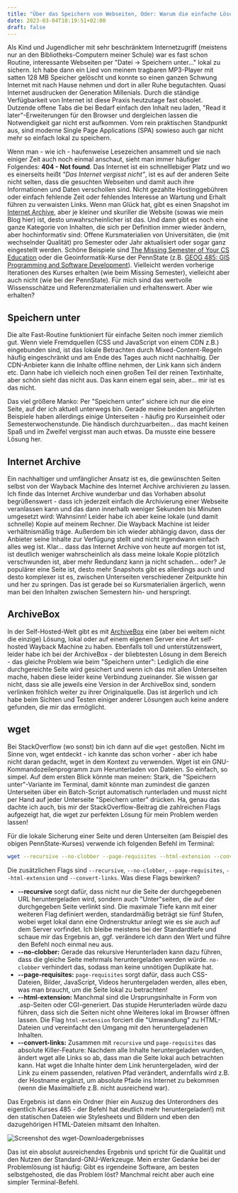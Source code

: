 ```yaml
---
title: "Über das Speichern von Webseiten, Oder: Warum die einfache Lösung manchmal die beste ist"
date: 2023-03-04T18:19:51+02:00
draft: false
---
```


Als Kind und Jugendlicher mit sehr beschränktem Internetzugriff (meistens nur an den Bibliotheks-Computern meiner Schule) war es fast schon Routine, interessante Webseiten per "Datei -> Speichern unter..." lokal zu sichern. Ich habe dann ein Lied von meinem tragbaren MP3-Player mit satten 128 MB Speicher gelöscht und konnte so einen ganzen Schwung Internet mit nach Hause nehmen und dort in aller Ruhe begutachten. Quasi Internet ausdrucken der Generation Millenials. Durch die ständige Verfügbarkeit von Internet ist diese Praxis heutzutage fast obsolet. Dutzende offene Tabs die bei Bedarf einfach den Inhalt neu laden, "Read it later"-Erweiterungen für den Browser und dergleichen lassen die Notwendigkeit gar nicht erst aufkommen. Vom rein praktischen Standpunkt aus, sind moderne Single Page Applications (SPA) sowieso auch gar nicht mehr so einfach lokal zu speichern.

Wenn man - wie ich - haufenweise Lesezeichen ansammelt und sie nach einiger Zeit auch noch einmal anschaut, sieht man immer häufiger Folgendes: **404 - Not found**. Das Internet ist ein schnelllebiger Platz und wo es einerseits heißt _"Das Internet vergisst nicht"_, ist es auf der anderen Seite nicht selten, dass die gesuchten Webseiten und damit auch ihre Informationen und Daten verschollen sind. Nicht gezahlte Hostinggebühren oder einfach fehlende Zeit oder fehlendes Interesse an Wartung und Erhalt führen zu verwaisten Links. Wenn man Glück hat, gibt es einen Snapshot im [Internet Archive](https://archive.org/), aber je kleiner und skuriller die Website (sowas wie mein Blog hier) ist, desto unwahrscheinlicher ist das. Und dann gibt es noch eine ganze Kategorie von Inhalten, die sich per Definition immer wieder ändern, aber hochinformativ sind: Offene Kursmaterialien von Universitäten, die (mit wechselnder Qualität) pro Semester oder Jahr aktualisiert oder sogar ganz eingestellt werden. Schöne Beispiele sind [The Missing Semester of Your CS Education](https://missing.csail.mit.edu/) oder die Geoinformatik-Kurse der PennState (z.B. [GEOG 485: GIS Programming and Software Development](https://www.e-education.psu.edu/geog485/syllabus)). Vielleicht werden vorherige Iterationen des Kurses erhalten (wie beim Missing Semester), vielleicht aber auch nicht (wie bei der PennState). Für mich sind das wertvolle Wissensschätze und Referenzmaterialien und erhaltenswert. Aber wie erhalten?

## Speichern unter

Die alte Fast-Routine funktioniert für einfache Seiten noch immer ziemlich gut. Wenn viele Fremdquellen (CSS und JavaScript von einem CDN z.B.) eingebunden sind, ist das lokale Betrachten durch Mixed-Content-Regeln häufig eingeschränkt und am Ende des Tages auch nicht nachhaltig. Der CDN-Anbieter kann die Inhalte offline nehmen, der Link kann sich ändern etc. Dann habe ich vielleich noch einen großen Teil der reinen Textinhalte, aber schön sieht das nicht aus. Das kann einem egal sein, aber... mir ist es das nicht.

Das viel größere Manko: Per "Speichern unter" sichere ich nur die eine Seite, auf der ich aktuell unterwegs bin. Gerade meine beiden angeführten Beispiele haben allerdings einige Unterseiten - häufig pro Kurseinheit oder Semesterwochenstunde. Die händisch durchzuarbeiten... das macht keinen Spaß und im Zweifel vergisst man auch etwas. Da musste eine bessere Lösung her.

## Internet Archive

Ein nachhaltiger und umfänglicher Ansatz ist es, die gewünschten Seiten selbst von der Wayback Machine des Internet Archive archivieren zu lassen. Ich finde das Internet Archive wunderbar und das Vorhaben absolut begrüßenswert - dass ich jederzeit einfach die Archivierung einer Webseite veranlassen kann und das dann innerhalb weniger Sekunden bis Minuten umgesetzt wird: Wahnsinn! Leider habe ich aber keine lokale (und damit schnelle) Kopie auf meinem Rechner. Die Wayback Machine ist leider verhältnismäßig träge. Außerdem bin ich wieder abhängig davon, dass der Anbieter seine Inhalte zur Verfügung stellt und nicht irgendwann einfach alles weg ist. Klar... dass das Internet Archive von heute auf morgen tot ist, ist deutlich weniger wahrscheinlich als dass meine lokale Kopie plötzlich verschwunden ist, aber mehr Redundanz kann ja nicht schaden... oder? Je populärer eine Seite ist, desto mehr Snapshots gibt es allerdings auch und desto komplexer ist es, zwischen Unterseiten verschiedener Zeitpunkte hin und her zu springen. Das ist gerade bei so Kursmaterialien ärgerlich, wenn man bei den Inhalten zwischen Semestern hin- und herspringt.

## ArchiveBox

In der Self-Hosted-Welt gibt es mit [ArchiveBox](https://github.com/ArchiveBox/ArchiveBox) eine (aber bei weitem nicht die einzige) Lösung, lokal oder auf einem eigenen Server eine Art self-hosted Wayback Machine zu haben. Ebenfalls toll und unterstützenswert, leider habe ich bei der ArchiveBox - der bliebtesten Lösung in dem Bereich - das gleiche Problem wie beim "Speichern unter": Lediglich die eine durchgereichte Seite wird gesichert und wenn ich das mit allen Unterseiten mache, haben diese leider keine Verbindung zueinander. Sie wissen gar nicht, dass sie alle jeweils eine Version in der ArchiveBox sind, sondern verlinken fröhlich weiter zu ihrer Originalquelle. Das ist ärgerlich und ich habe beim Sichten und Testen einiger anderer Lösungen auch keine andere gefunden, die mir das ermöglicht.

## wget

Bei StackOverflow (wo sonst) bin ich dann auf die `wget` gestoßen. Nicht im Sinne von, wget entdeckt - ich kannte das schon vorher - aber ich habe nicht daran gedacht, wget in dem Kontext zu verwenden. Wget ist ein GNU-Kommandozeilenprogramm zum Herunterladen von Dateien. So einfach, so simpel. Auf dem ersten Blick könnte man meinen: Stark, die "Speichern unter"-Variante im Terminal, damit könnte man zumindest die ganzen Unterseiten über ein Batch-Script automatisch runterladen und musst nicht per Hand auf jeder Unterseite "Speichern unter" drücken. Ha, genau das dachte ich auch, bis mir der StackOverflow-Beitrag die zahlreichen Flags aufgezeigt hat, die wget zur perfekten Lösung für mein Problem werden lassen!

Für die lokale Sicherung einer Seite und deren Unterseiten (am Beispiel des obigen PennState-Kurses) verwende ich folgenden Befehl im Terminal:

```bash
wget --recursive --no-clobber --page-requisites --html-extension --convert-links https://www.e-education.psu.edu/geog485/syllabus
```

Die zusätzlichen Flags sind `--recursive`, `--no-clobber`, `--page-requisites`, `--html-extension` und `--convert-links`. Was diese Flags bewirken?

- **--recursive** sorgt dafür, dass nicht nur die Seite der durchgegebenen URL heruntergeladen wird, sondern auch "Unter"seiten, die auf der durchgegeben Seite verlinkt sind. Die maximale Tiefe kann mit einer weiteren Flag definiert werden, standardmäßig beträgt sie fünf Stufen, wobei wget lokal dann eine Ordnerstruktur anlegt wie es sie auch auf dem Server vorfindet. Ich bleibe meistens bei der Standardtiefe und schaue mir das Ergebnis an, ggf. verändere ich dann den Wert und führe den Befehl noch einmal neu aus.
- **--no-clobber:** Gerade das rekursive Herunterladen kann dazu führen, dass die gleiche Seite mehrmals heruntergeladen werden würde. `no-clobber` verhindert das, sodass man keine unnötigen Duplikate hat.
- **--page-requisites:** `page-requisites` sorgt dafür, dass auch CSS-Dateien, Bilder, JavaScript, Videos heruntergeladen werden, alles eben, was man braucht, um die Seite lokal zu betrachten!
- **--html-extension:** Manchmal sind die Ursprungsinhalte in Form von .asp-Seiten oder CGI-generiert. Das stupide Herunterladen würde dazu führen, dass sich die Seiten nicht ohne Weiteres lokal im Browser öffnen lassen. Die Flag `html-extension` forciert die "Umwandlung" zu HTML-Dateien und vereinfacht den Umgang mit den heruntergeladenen Inhalten.
- **--convert-links:** Zusammen mit `recursive` und `page-requisites` das absolute Killer-Feature: Nachdem alle Inhalte heruntergeladen wurden, ändert wget alle Links so ab, dass man die Seite lokal auch betrachten kann. Hat wget die Inhalte hinter dem Link heruntergeladen, wird der Link zu einem passenden, relativen Pfad verändert, andernfalls wird z.B. der Hostname ergänzt, um absolute Pfade ins Internet zu bekommen (wenn die Maximaltiefe z.B. nicht ausreichend war).

Das Ergebnis ist dann ein Ordner (hier ein Auszug des Unterordners des eigentlich Kurses 485 - der Befehl hat deutlich mehr heruntergeladen!) mit den statischen Dateien wie Stylesheets und Bildern und eben den dazugehörigen HTML-Dateien mitsamt den Inhalten.

![Screenshot des wget-Downloadergebnisses](/img/wget_ergebnis.jpg)

Das ist ein absolut ausreichendes Ergebnis und spricht für die Qualität und den Nutzen der Standard-GNU-Werkzeuge. Mein erster Gedanke bei der Problemlösung ist häufig: Gibt es irgendeine Software, am besten selbstgehosted, die das Problem löst? Manchmal reicht aber auch eine simpler Terminal-Befehl.
